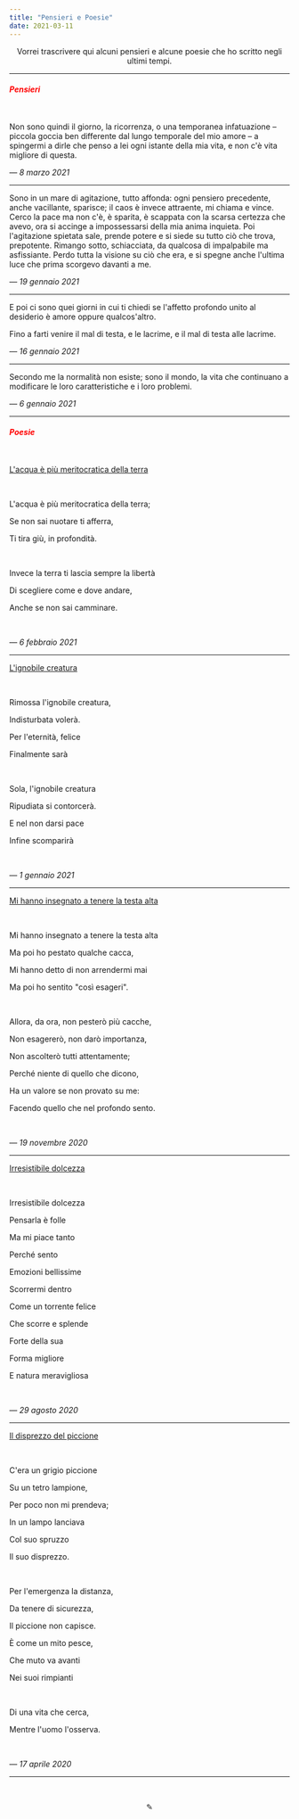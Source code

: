 ```yaml
---
title: "Pensieri e Poesie"
date: 2021-03-11
---
```

<div align="center">Vorrei trascrivere qui alcuni pensieri e alcune poesie che ho scritto negli ultimi tempi.</div>

---

#### <span style="color:red">*Pensieri*</span>
&nbsp;

Non sono quindi il giorno, la ricorrenza, o una temporanea infatuazione – piccola goccia ben differente dal lungo temporale del mio amore – a spingermi a dirle che penso a lei ogni istante della mia vita, e non c'è vita migliore di questa.

*— 8 marzo 2021*

---

Sono in un mare di agitazione, tutto affonda: ogni pensiero precedente, anche vacillante, sparisce; il caos è invece attraente, mi chiama e vince. Cerco la pace ma non c'è, è sparita, è scappata con la scarsa certezza che avevo, ora si accinge a impossessarsi della mia anima inquieta. Poi l'agitazione spietata sale, prende potere e si siede su tutto ciò che trova, prepotente. Rimango sotto, schiacciata, da qualcosa di impalpabile ma asfissiante. Perdo tutta la visione su ciò che era, e si spegne anche l'ultima luce che prima scorgevo davanti a me.

*— 19 gennaio 2021*

---

E poi ci sono quei giorni in cui ti chiedi se l'affetto profondo unito al desiderio è amore oppure qualcos'altro.
&nbsp;

Fino a farti venire il mal di testa, e le lacrime, e il mal di testa alle lacrime.

*— 16 gennaio 2021*

---

Secondo me la normalità non esiste; sono il mondo, la vita che continuano a modificare le loro caratteristiche e i loro problemi.

*— 6 gennaio 2021*

---

#### <span style="color:red">*Poesie*</span>
&nbsp;

<span style="text-decoration:underline">L'acqua è più meritocratica della terra</span>

&nbsp;

L'acqua è più meritocratica della terra;

Se non sai nuotare ti afferra,

Ti tira giù, in profondità.

&nbsp;

Invece la terra ti lascia sempre la libertà

Di scegliere come e dove andare,

Anche se non sai camminare.

&nbsp;

*— 6 febbraio 2021*

---

<span style="text-decoration:underline">L'ignobile creatura</span>

&nbsp;

Rimossa l'ignobile creatura,

Indisturbata volerà.

Per l'eternità, felice

Finalmente sarà

&nbsp;

Sola, l'ignobile creatura

Ripudiata si contorcerà.

E nel non darsi pace

Infine scomparirà

&nbsp;

*— 1 gennaio 2021*

---

<span style="text-decoration:underline">Mi hanno insegnato a tenere la testa alta</span>

&nbsp;

Mi hanno insegnato a tenere la testa alta

Ma poi ho pestato qualche cacca,

Mi hanno detto di non arrendermi mai

Ma poi ho sentito "così esageri".

&nbsp;

Allora, da ora, non pesterò più cacche,

Non esagererò, non darò importanza,

Non ascolterò tutti attentamente;

Perché niente di quello che dicono,

Ha un valore se non provato su me:

Facendo quello che nel profondo sento.

&nbsp;

*— 19 novembre 2020*

---

<span style="text-decoration:underline">Irresistibile dolcezza</span>

&nbsp;

Irresistibile dolcezza

Pensarla è folle

Ma mi piace tanto

Perché sento

Emozioni bellissime

Scorrermi dentro

Come un torrente felice

Che scorre e splende

Forte della sua

Forma migliore

E natura meravigliosa

&nbsp;

*— 29 agosto 2020*

---

<span style="text-decoration:underline">Il disprezzo del piccione</span>

&nbsp;

C'era un grigio piccione

Su un tetro lampione,

Per poco non mi prendeva;

In un lampo lanciava

Col suo spruzzo

Il suo disprezzo.

&nbsp;

Per l'emergenza la distanza,

Da tenere di sicurezza,

Il piccione non capisce.

È come un mito pesce,

Che muto va avanti

Nei suoi rimpianti

&nbsp;

Di una vita che cerca,

Mentre l'uomo l'osserva.

&nbsp;

*— 17 aprile 2020*

---

&nbsp;

<div align="center">
  ✎
  </div>
